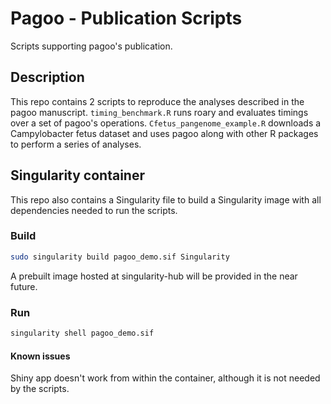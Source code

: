 # Pagoo - Publication Scripts
Scripts supporting pagoo's publication.

## Description
This repo contains 2 scripts to reproduce the analyses described in the pagoo manuscript. `timing_benchmark.R` runs roary and evaluates timings over a set of pagoo's operations. `Cfetus_pangenome_example.R` downloads a Campylobacter fetus dataset and uses pagoo along with other R packages to perform a series of analyses. 

## Singularity container
This repo also contains a Singularity file to build a Singularity image with all dependencies needed to run the scripts. 

### Build
```bash
sudo singularity build pagoo_demo.sif Singularity
```
A prebuilt image hosted at singularity-hub will be provided in the near future.

### Run
```bash
singularity shell pagoo_demo.sif
```

#### Known issues
Shiny app doesn't work from within the container, although it is not needed by the scripts.

